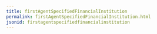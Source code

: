 ```yaml
---
title: firstAgentSpecifiedFinancialInstitution
permalink: firstAgentSpecifiedFinancialInstitution.html
jsonid: firstagentspecifiedfinancialinstitution
---
```

